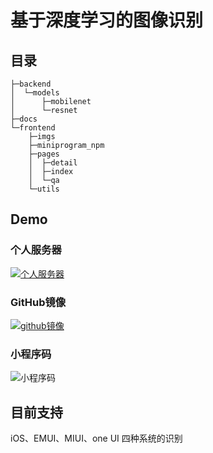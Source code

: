 # 基于深度学习的图像识别



## 目录

```
├─backend
│  └─models
│      ├─mobilenet
│      └─resnet
├─docs
└─frontend
    ├─imgs
    ├─miniprogram_npm
    ├─pages
    │  ├─detail
    │  ├─index
    │  └─qa
    └─utils
```




## Demo

### 个人服务器

[![个人服务器](https://s1.ax1x.com/2020/10/17/0qni8O.th.png)](https://api.buzhibujue.cf)

### GitHub镜像

[![github镜像](https://s1.ax1x.com/2020/10/17/0qKFnH.th.png)](https://buzhibujuelb.github.io/os_recognize)

### 小程序码

![小程序码](https://s1.ax1x.com/2020/10/17/0qnVrd.th.png)

## 目前支持

iOS、EMUI、MIUI、one UI 四种系统的识别

